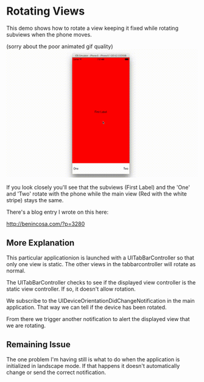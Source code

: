 # Rotating Views

This demo shows how to rotate a view keeping it fixed while rotating
subviews when the phone moves.  

(sorry about the poor animated gif quality)
![Rotating View Gif](rs.gif)

If you look closely you'll see that the subviews (First Label) and the 'One'
and 'Two' rotate with the phone while the main view (Red with the white
stripe) stays the same. 

There's a blog entry I wrote on this here:

http://benincosa.com/?p=3280

## More Explanation

This particular applicationion is launched with a UITabBarController so 
that only one view is static.  The other views in the tabbarcontroller 
will rotate as normal.  

The UITabBarController checks to see if the displayed view controller is
the static view controller.  If so, it doesn't allow rotation. 

We subscribe to the UIDeviceOrientationDidChangeNotification in the 
main application.  That way we can tell if the device has been rotated. 

From there we trigger another notification to alert the displayed view
that we are rotating.  

## Remaining Issue

The one problem I'm having still is what to do when the application is
initialized in landscape mode.  If that happens it doesn't automatically
change or send the correct notification.  
